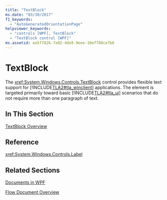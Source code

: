 ```yaml
---
title: "TextBlock"
ms.date: "03/30/2017"
f1_keywords: 
  - "AutoGeneratedOrientationPage"
helpviewer_keywords: 
  - "controls [WPF], TextBlock"
  - "TextBlock control [WPF]"
ms.assetid: ea5f7826-7a92-4de9-9eee-10ef700ce7b6
---
```

# TextBlock
The <xref:System.Windows.Controls.TextBlock> control provides flexible text support for [!INCLUDE[TLA2#tla_winclient](../../../../includes/tla2sharptla-winclient-md.md)] applications. The element is targeted primarily toward basic [!INCLUDE[TLA2#tla_ui](../../../../includes/tla2sharptla-ui-md.md)] scenarios that do not require more than one paragraph of text.  
  
## In This Section  
 [TextBlock Overview](textblock-overview.md)  
  
## Reference  
 <xref:System.Windows.Controls.Label>  
  
## Related Sections  
 [Documents in WPF](../advanced/documents-in-wpf.md)  
  
 [Flow Document Overview](../advanced/flow-document-overview.md)
